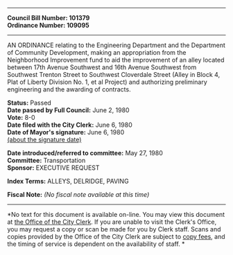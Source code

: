 * * * * *  
  
**Council Bill Number: [](#h0)[](#h2)101379**   
**Ordinance Number: 109095**  
  
* * * * *  
  
AN ORDINANCE relating to the Engineering Department and the Department of Community Development, making an appropriation from the Neighborhood Improvement fund to aid the improvement of an alley located between 17th Avenue Southwest and 16th Avenue Southwest from Southwest Trenton Street to Southwest Cloverdale Street (Alley in Block 4, Plat of Liberty Division No. 1, et al Project) and authorizing preliminary engineering and the awarding of contracts.  
  
**Status:** Passed   
**Date passed by Full Council:** June 2, 1980   
**Vote:** 8-0   
**Date filed with the City Clerk:** June 6, 1980   
**Date of Mayor's signature:** June 6, 1980   
[(about the signature date)](/~public/approvaldate.htm)   
  
  
**Date introduced/referred to committee:** May 27, 1980   
**Committee:** Transportation   
**Sponsor:** EXECUTIVE REQUEST   
  
**Index Terms:** ALLEYS, DELRIDGE, PAVING  
  
**Fiscal Note:** *(No fiscal note available at this time)*  
  
* * * * *  
  
*No text for this document is available on-line. You may view this document at [the Office of the City Clerk](http://www.seattle.gov/leg/clerk/contactUs.htm). If you are unable to visit the Clerk's Office, you may request a copy or scan be made for you by Clerk staff. Scans and copies provided by the Office of the City Clerk are subject to [copy fees](http://clerk.seattle.gov/~public/clerkfees.htm), and the timing of service is dependent on the availability of staff. *  
  
  
